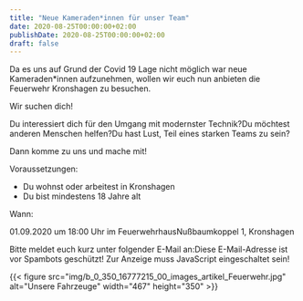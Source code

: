 ```yaml
---
title: "Neue Kameraden*innen für unser Team"
date: 2020-08-25T00:00:00+02:00
publishDate: 2020-08-25T00:00:00+02:00
draft: false
---
```


Da es uns auf Grund der Covid 19 Lage nicht möglich war neue Kameraden*innen aufzunehmen, wollen wir euch nun anbieten die Feuerwehr Kronshagen zu besuchen.

<!--more-->

Wir suchen dich!

Du interessiert dich für den Umgang mit modernster Technik?Du möchtest anderen Menschen helfen?Du hast Lust, Teil eines starken Teams zu sein?

Dann komme zu uns und mache mit!

Voraussetzungen:

- Du wohnst oder arbeitest in Kronshagen
- Du bist mindestens 18 Jahre alt

Wann:

01.09.2020 um 18:00 Uhr im FeuerwehrhausNußbaumkoppel 1, Kronshagen

Bitte meldet euch kurz unter folgender E-Mail an:Diese E-Mail-Adresse ist vor Spambots geschützt! Zur Anzeige muss JavaScript eingeschaltet sein!


{{< figure src="img/b_0_350_16777215_00_images_artikel_Feuerwehr.jpg" alt="Unsere Fahrzeuge" width="467" height="350" >}}
